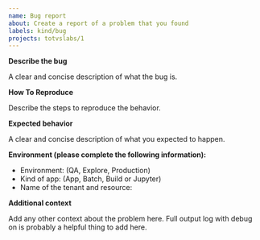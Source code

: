 ```yaml
---
name: Bug report
about: Create a report of a problem that you found
labels: kind/bug
projects: totvslabs/1
---
```


**Describe the bug**

A clear and concise description of what the bug is.

**How To Reproduce**

Describe the steps to reproduce the behavior.

**Expected behavior**

A clear and concise description of what you expected to happen.

**Environment (please complete the following information):**

- Environment: (QA, Explore, Production)
- Kind of app: (App, Batch, Build or Jupyter)
- Name of the tenant and resource:

**Additional context**

Add any other context about the problem here. Full output log with debug on
is probably a helpful thing to add here.
